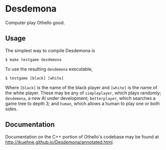 Desdemona
=========

Computer play Othello good.

Usage
-----

The simplest way to compile Desdemona is

    $ make testgame desdemona

To use the resulting `desdemona` executable,

    $ testgame [black] [white]

Where `[black]` is the name of the black player and `[white]` is the name of
the white player.  These may be any of `simpleplayer`, which plays randomly;
`desdemona`, a new AI under development; `betterplayer`, which searches a game
tree to depth 3; and `human`, which allows a human to play one or both sides.

Documentation
-------------

Documentation on the C++ portion of Othello's codebase may be found at
<http://ikuehne.github.io/Desdemona/annotated.html>.
